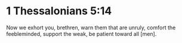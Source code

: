 # 1 Thessalonians 5:14

Now we exhort you, brethren, warn them that are unruly, comfort the feebleminded, support the weak, be patient toward all [men].